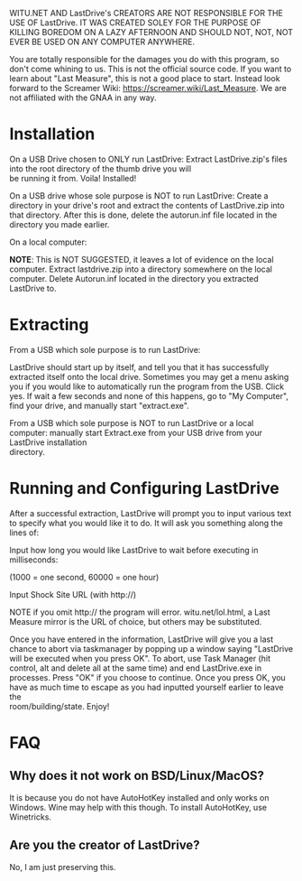 WITU.NET AND LastDrive's CREATORS ARE NOT RESPONSIBLE FOR THE USE OF LastDrive. IT WAS CREATED SOLEY FOR THE PURPOSE OF KILLING BOREDOM ON A LAZY AFTERNOON AND SHOULD NOT, NOT, NOT EVER BE USED ON ANY COMPUTER ANYWHERE.

You are totally responsible for the damages you do with this program, so don't come whining to us. This is not the official source code. If you want to learn about "Last Measure", this is not a good place to start. Instead look forward to the Screamer Wiki: https://screamer.wiki/Last_Measure. We are not affiliated with the GNAA in any way.
# Installation
On a USB Drive chosen to ONLY run LastDrive: Extract LastDrive.zip's files into the root directory of the thumb drive you will  
be running it from. Voila! Installed!

On a USB drive whose sole purpose is NOT to run LastDrive: Create a directory in your drive's root and extract the contents of LastDrive.zip into that directory. After this is done, delete the autorun.inf file located in the directory you made earlier.

On a local computer:

**NOTE**: This is NOT SUGGESTED, it leaves a lot of evidence on the local computer. Extract lastdrive.zip into a directory somewhere on the local computer. Delete Autorun.inf located in the directory you extracted LastDrive to.

# Extracting

From a USB which sole purpose is to run LastDrive:

LastDrive should start up by itself, and tell you that it has successfully extracted itself onto the local drive. Sometimes you may get a menu asking you if you would like to automatically run the program from the USB. Click yes. If wait a few seconds and none of this happens, go to "My Computer", find your drive, and manually start "extract.exe".

From a USB which sole purpose is NOT to run LastDrive or a local computer: manually start Extract.exe from your USB drive from your LastDrive installation  
directory.

# Running and Configuring LastDrive

After a successful extraction, LastDrive will prompt you to input various text to specify what you would like it to do. It will ask you something along the lines of:

Input how long you would like LastDrive to wait before executing in milliseconds:

(1000 = one second, 60000 = one hour)

Input Shock Site URL (with http://)

NOTE if you omit http:// the program will error. witu.net/lol.html, a Last Measure mirror is the URL of choice, but others may be substituted.

Once you have entered in the information, LastDrive will give you a last chance to abort via taskmanager by popping up a window saying "LastDrive will be executed when you press OK". To abort, use Task Manager (hit control, alt and delete all at the same time) and end LastDrive.exe in processes. Press "OK" if you choose to continue. Once you press OK, you have as much time to escape as you had inputted yourself earlier to leave the  
room/building/state. Enjoy!

# FAQ
## Why does it not work on BSD/Linux/MacOS?
It is because you do not have AutoHotKey installed and only works on Windows. Wine may help with this though. To install AutoHotKey, use Winetricks.
## Are you the creator of LastDrive?
No, I am just preserving this.
